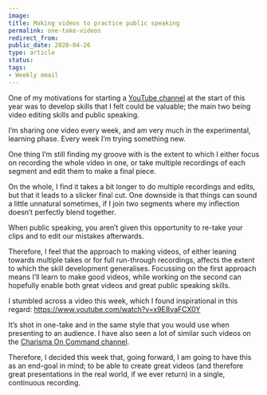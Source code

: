 ```yaml
---
image: 
title: Making videos to practice public speaking
permalink: one-take-videos
redirect_from: 
public_date: 2020-04-26
type: article
status: 
tags:
- Weekly email
---
```




One of my motivations for starting a [YouTube channel](https://www.youtube.com/c/ChrisLovejoy) at the start of this year was to develop skills that I felt could be valuable; the main two being video editing skills and public speaking.

I’m sharing one video every week, and am very much in the experimental, learning phase. Every week I’m trying something new.

One thing I’m still finding my groove with is the extent to which I either focus on recording the whole video in one, or take multiple recordings of each segment and edit them to make a final piece.

On the whole, I find it takes a bit longer to do multiple recordings and edits, but that it leads to a slicker final cut. One downside is that things can sound a little unnatural sometimes, if I join two segments where my inflection doesn’t perfectly blend together.

When public speaking, you aren’t given this opportunity to re-take your clips and to edit our mistakes afterwards.

Therefore, I feel that the approach to making videos, of either leaning towards multiple takes or for full run-through recordings, affects the extent to which the skill development generalises. Focussing on the first approach means I’ll learn to make good videos, while working on the second can hopefully enable both great videos and great public speaking skills.

I stumbled across a video this week, which I found inspirational in this regard: https://www.youtube.com/watch?v=x9E8yaFCX0Y

It’s shot in one-take and in the same style that you would use when presenting to an audience. I have also seen a lot of similar such videos on the [Charisma On Command channel](https://www.youtube.com/user/charismaoncommand).

Therefore, I decided this week that, going forward, I am going to have this as an end-goal in mind; to be able to create great videos (and therefore great presentations in the real world, if we ever return) in a single, continuous recording.
